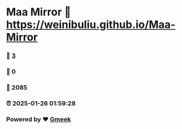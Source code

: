 # Maa Mirror :link: https://weinibuliu.github.io/Maa-Mirror 
### :page_facing_up: [3](https://weinibuliu.github.io/Maa-Mirror/tag.html) 
### :speech_balloon: 0 
### :hibiscus: 2085 
### :alarm_clock: 2025-01-26 01:59:28 
### Powered by :heart: [Gmeek](https://github.com/Meekdai/Gmeek)
